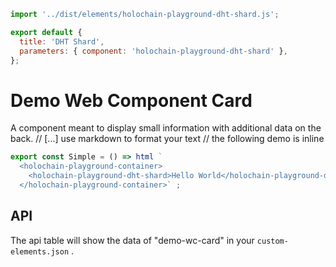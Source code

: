 ```js script
import '../dist/elements/holochain-playground-dht-shard.js'; 

export default {
  title: 'DHT Shard', 
  parameters: { component: 'holochain-playground-dht-shard' }, 
}; 

``` 
# Demo Web Component Card

A component meant to display small information with additional data on the back.
// [...] use markdown to format your text
// the following demo is inline

```js story
export const Simple = () => html `
  <holochain-playground-container>
    <holochain-playground-dht-shard>Hello World</holochain-playground-dht-shard> 
  </holochain-playground-container>` ;
```

## API

The api table will show the data of "demo-wc-card" in your `custom-elements.json` .

<sb-props of="holochain-playground-dht-shard"></sb-props>
